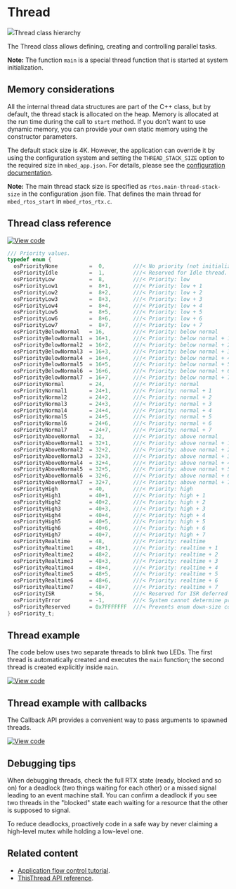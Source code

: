 # Thread

<span class="images">![](https://os.mbed.com/docs/mbed-os/v6.0-preview/mbed-os-api-doxy/classrtos_1_1_thread.png)<span>Thread class hierarchy</span></span>

The Thread class allows defining, creating and controlling parallel tasks.

<span class="notes">**Note:** The function `main` is a special thread function that is started at system initialization.</span>

## Memory considerations

All the internal thread data structures are part of the C++ class, but by default, the thread stack is allocated on the heap. Memory is allocated at the run time during the call to `start` method. If you don't want to use dynamic memory, you can provide your own static memory using the constructor parameters.

The default stack size is 4K. However, the application can override it by using the configuration system and setting the `THREAD_STACK_SIZE` option to the required size in `mbed_app.json`. For details, please see the [configuration documentation](../../reference/configuration/configuration.md).

<span class="notes">**Note:** The main thread stack size is specified as `rtos.main-thread-stack-size` in the configuration .json file. That defines the main thread for `mbed_rtos_start` in `mbed_rtos_rtx.c`.</span>

## Thread class reference

[![View code](https://www.mbed.com/embed/?type=library)](https://os.mbed.com/docs/mbed-os/v6.0-preview/mbed-os-api-doxy/classrtos_1_1_thread.html)

```C
/// Priority values.
typedef enum {
  osPriorityNone          =  0,         ///< No priority (not initialized).
  osPriorityIdle          =  1,         ///< Reserved for Idle thread.
  osPriorityLow           =  8,         ///< Priority: low
  osPriorityLow1          =  8+1,       ///< Priority: low + 1
  osPriorityLow2          =  8+2,       ///< Priority: low + 2
  osPriorityLow3          =  8+3,       ///< Priority: low + 3
  osPriorityLow4          =  8+4,       ///< Priority: low + 4
  osPriorityLow5          =  8+5,       ///< Priority: low + 5
  osPriorityLow6          =  8+6,       ///< Priority: low + 6
  osPriorityLow7          =  8+7,       ///< Priority: low + 7
  osPriorityBelowNormal   = 16,         ///< Priority: below normal
  osPriorityBelowNormal1  = 16+1,       ///< Priority: below normal + 1
  osPriorityBelowNormal2  = 16+2,       ///< Priority: below normal + 2
  osPriorityBelowNormal3  = 16+3,       ///< Priority: below normal + 3
  osPriorityBelowNormal4  = 16+4,       ///< Priority: below normal + 4
  osPriorityBelowNormal5  = 16+5,       ///< Priority: below normal + 5
  osPriorityBelowNormal6  = 16+6,       ///< Priority: below normal + 6
  osPriorityBelowNormal7  = 16+7,       ///< Priority: below normal + 7
  osPriorityNormal        = 24,         ///< Priority: normal
  osPriorityNormal1       = 24+1,       ///< Priority: normal + 1
  osPriorityNormal2       = 24+2,       ///< Priority: normal + 2
  osPriorityNormal3       = 24+3,       ///< Priority: normal + 3
  osPriorityNormal4       = 24+4,       ///< Priority: normal + 4
  osPriorityNormal5       = 24+5,       ///< Priority: normal + 5
  osPriorityNormal6       = 24+6,       ///< Priority: normal + 6
  osPriorityNormal7       = 24+7,       ///< Priority: normal + 7
  osPriorityAboveNormal   = 32,         ///< Priority: above normal
  osPriorityAboveNormal1  = 32+1,       ///< Priority: above normal + 1
  osPriorityAboveNormal2  = 32+2,       ///< Priority: above normal + 2
  osPriorityAboveNormal3  = 32+3,       ///< Priority: above normal + 3
  osPriorityAboveNormal4  = 32+4,       ///< Priority: above normal + 4
  osPriorityAboveNormal5  = 32+5,       ///< Priority: above normal + 5
  osPriorityAboveNormal6  = 32+6,       ///< Priority: above normal + 6
  osPriorityAboveNormal7  = 32+7,       ///< Priority: above normal + 7
  osPriorityHigh          = 40,         ///< Priority: high
  osPriorityHigh1         = 40+1,       ///< Priority: high + 1
  osPriorityHigh2         = 40+2,       ///< Priority: high + 2
  osPriorityHigh3         = 40+3,       ///< Priority: high + 3
  osPriorityHigh4         = 40+4,       ///< Priority: high + 4
  osPriorityHigh5         = 40+5,       ///< Priority: high + 5
  osPriorityHigh6         = 40+6,       ///< Priority: high + 6
  osPriorityHigh7         = 40+7,       ///< Priority: high + 7
  osPriorityRealtime      = 48,         ///< Priority: realtime
  osPriorityRealtime1     = 48+1,       ///< Priority: realtime + 1
  osPriorityRealtime2     = 48+2,       ///< Priority: realtime + 2
  osPriorityRealtime3     = 48+3,       ///< Priority: realtime + 3
  osPriorityRealtime4     = 48+4,       ///< Priority: realtime + 4
  osPriorityRealtime5     = 48+5,       ///< Priority: realtime + 5
  osPriorityRealtime6     = 48+6,       ///< Priority: realtime + 6
  osPriorityRealtime7     = 48+7,       ///< Priority: realtime + 7
  osPriorityISR           = 56,         ///< Reserved for ISR deferred thread.
  osPriorityError         = -1,         ///< System cannot determine priority or illegal priority.
  osPriorityReserved      = 0x7FFFFFFF  ///< Prevents enum down-size compiler optimization.
} osPriority_t;
```

## Thread example

The code below uses two separate threads to blink two LEDs. The first thread is automatically created and executes the `main` function; the second thread is created explicitly inside `main`.

[![View code](https://www.mbed.com/embed/?url=https://github.com/ARMmbed/mbed-os-examples-docs_only/blob/master/APIs_RTOS/Basic)](https://github.com/ARMmbed/mbed-os-examples-docs_only/blob/master/APIs_RTOS/Basic/main.cpp)

## Thread example with callbacks

The Callback API provides a convenient way to pass arguments to spawned threads.

[![View code](https://www.mbed.com/embed/?url=https://github.com/ARMmbed/mbed-os-examples-docs_only/blob/master/APIs_RTOS/Threading_with_callback/)](https://github.com/ARMmbed/mbed-os-examples-docs_only/blob/master/APIs_RTOS/Threading_with_callback/main.cpp)

## Debugging tips

When debugging threads, check the full RTX state (ready, blocked and so on) for a deadlock (two things waiting for each other) or a missed signal leading to an event machine stall. You can confirm a deadlock if you see two threads in the "blocked" state each waiting for a resource that the other is supposed to signal.

To reduce deadlocks, proactively code in a safe way by never claiming a high-level mutex while holding a low-level one.

## Related content

- [Application flow control tutorial](../tutorials/application-flow-control.html).
- [ThisThread API reference](../apis/thisthread.html).
